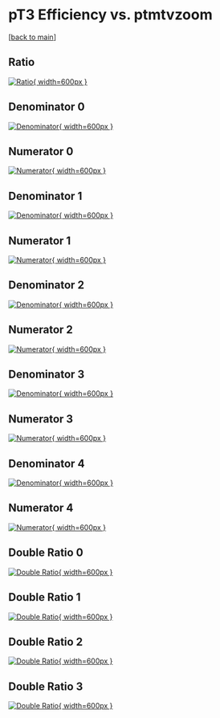 # pT3 Efficiency vs. ptmtvzoom

[[back to main](./)]



## Ratio

[![Ratio](../mtv/var/pT3_vtr_321_1_eff_ptmtvzoom.png){ width=600px }](../mtv/var/pT3_vtr_321_1_eff_ptmtvzoom.pdf)

## Denominator 0

[![Denominator](../mtv/den/pT3_vtr_321_1_eff_ptmtvzoom_den0.png){ width=600px }](../mtv/den/pT3_vtr_321_1_eff_ptmtvzoom_den0.pdf)

## Numerator 0

[![Numerator](../mtv/num/pT3_vtr_321_1_eff_ptmtvzoom_num0.png){ width=600px }](../mtv/num/pT3_vtr_321_1_eff_ptmtvzoom_num0.pdf)

## Denominator 1

[![Denominator](../mtv/den/pT3_vtr_321_1_eff_ptmtvzoom_den1.png){ width=600px }](../mtv/den/pT3_vtr_321_1_eff_ptmtvzoom_den1.pdf)

## Numerator 1

[![Numerator](../mtv/num/pT3_vtr_321_1_eff_ptmtvzoom_num1.png){ width=600px }](../mtv/num/pT3_vtr_321_1_eff_ptmtvzoom_num1.pdf)

## Denominator 2

[![Denominator](../mtv/den/pT3_vtr_321_1_eff_ptmtvzoom_den2.png){ width=600px }](../mtv/den/pT3_vtr_321_1_eff_ptmtvzoom_den2.pdf)

## Numerator 2

[![Numerator](../mtv/num/pT3_vtr_321_1_eff_ptmtvzoom_num2.png){ width=600px }](../mtv/num/pT3_vtr_321_1_eff_ptmtvzoom_num2.pdf)

## Denominator 3

[![Denominator](../mtv/den/pT3_vtr_321_1_eff_ptmtvzoom_den3.png){ width=600px }](../mtv/den/pT3_vtr_321_1_eff_ptmtvzoom_den3.pdf)

## Numerator 3

[![Numerator](../mtv/num/pT3_vtr_321_1_eff_ptmtvzoom_num3.png){ width=600px }](../mtv/num/pT3_vtr_321_1_eff_ptmtvzoom_num3.pdf)

## Denominator 4

[![Denominator](../mtv/den/pT3_vtr_321_1_eff_ptmtvzoom_den4.png){ width=600px }](../mtv/den/pT3_vtr_321_1_eff_ptmtvzoom_den4.pdf)

## Numerator 4

[![Numerator](../mtv/num/pT3_vtr_321_1_eff_ptmtvzoom_num4.png){ width=600px }](../mtv/num/pT3_vtr_321_1_eff_ptmtvzoom_num4.pdf)

## Double Ratio 0

[![Double Ratio](../mtv/ratio/pT3_vtr_321_1_eff_ptmtvzoom_ratio0.png){ width=600px }](../mtv/ratio/pT3_vtr_321_1_eff_ptmtvzoom_ratio0.pdf)

## Double Ratio 1

[![Double Ratio](../mtv/ratio/pT3_vtr_321_1_eff_ptmtvzoom_ratio1.png){ width=600px }](../mtv/ratio/pT3_vtr_321_1_eff_ptmtvzoom_ratio1.pdf)

## Double Ratio 2

[![Double Ratio](../mtv/ratio/pT3_vtr_321_1_eff_ptmtvzoom_ratio2.png){ width=600px }](../mtv/ratio/pT3_vtr_321_1_eff_ptmtvzoom_ratio2.pdf)

## Double Ratio 3

[![Double Ratio](../mtv/ratio/pT3_vtr_321_1_eff_ptmtvzoom_ratio3.png){ width=600px }](../mtv/ratio/pT3_vtr_321_1_eff_ptmtvzoom_ratio3.pdf)

